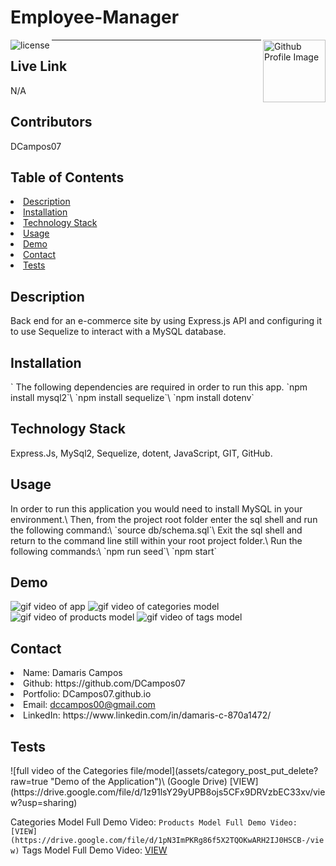 # Employee-Manager
<img align="left" src="https://img.shields.io/badge/License-MIT-green" alt="license">
<img align="right" width="100" height="100" src="https://avatars0.githubusercontent.com/u/68753563?s=400&u=db8ed5c85d35601b1cace358ee79fa43b9f12676&v=4" alt="Github Profile Image"><hr>

## Live Link
N/A

## Contributors
DCampos07
    
## Table of Contents
<li><a href="#description">Description</a></li>  
<li><a href="#installation">Installation</a></li> 
<li><a href="#tech">Technology Stack</a></li> 
<li><a href="#usage">Usage</a></li> 
<li><a href="#demo">Demo</a></li> 
<li><a href="#contact">Contact</a></li> 
<li><a href="#tests">Tests</a></li> 
  
<h2 id= "description">Description</h2>
Back end for an e-commerce site by using Express.js API and configuring it to use Sequelize to interact with a MySQL database.

<h2 id= "installation">Installation</h2>
`
The following dependencies are required in order to run this app.
`npm install mysql2`\
`npm install sequelize`\
`npm install dotenv`
    
<h2 id= "technology">Technology Stack</h2>
 Express.Js, MySql2, Sequelize, dotent, JavaScript, GIT, GitHub.
  
<h2 id= "usage">Usage</h2>
In order to run this application you would need to install MySQL in your environment.\
Then, from the project root folder enter the sql shell and run the following command:\
`source db/schema.sql`\
Exit the sql shell and return to the command line still within your root project folder.\
Run the following commands:\
`npm run seed`\
`npm start`

  
<h2 id= "demo">Demo</h2>
<img src="" alt="gif video of app">
<img src="" alt="gif video of categories model">
<img src="" alt="gif video of products model">
<img src="" alt="gif video of tags model">


<h2 id= "contact">Contact</h2>
<li>Name: Damaris Campos</li> 
<li>Github: https://github.com/DCampos07</li> 
<li>Portfolio: DCampos07.github.io</li>
<li>Email: <a href="mailto:dccampos00@gmail.com" target="_blank">dccampos00@gmail.com</a></li> 
<li>LinkedIn: https://www.linkedin.com/in/damaris-c-870a1472/</li> 

    
<h2 id= "tests">Tests</h2>
![full video of the Categories file/model](assets/category_post_put_delete?raw=true "Demo of the Application")\
(Google Drive) [VIEW](https://drive.google.com/file/d/1z91lsY29yUPB8ojs5CFx9DRVzbEC33xv/view?usp=sharing)


Categories Model Full Demo Video: 
`
Products Model Full Demo Video: [VIEW](https://drive.google.com/file/d/1pN3ImPKRg86f5X2TQOKwARH2IJ0HSCB-/view)
`
Tags Model Full Demo Video: [VIEW](https://drive.google.com/file/d/1pN3ImPKRg86f5X2TQOKwARH2IJ0HSCB-/view)

